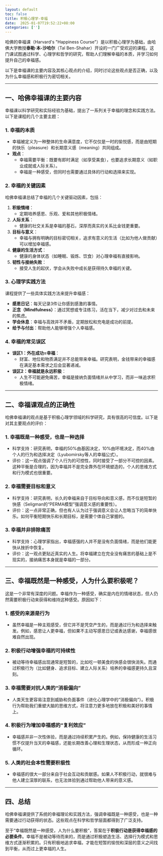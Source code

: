 ```yaml
---
layout: default
toc: false
title: 积极心理学-幸福
date:  2025-01-07T19:52:22+08:00
categories: ['']
---
```


哈佛的幸福课（Harvard's "Happiness Course"）是以积极心理学为基础，由哈佛大学教授**泰勒·本-沙哈尔**（Tal Ben-Shahar）开设的一门广受欢迎的课程。这门课试图通过科学、心理学和哲学的研究，帮助人们理解幸福的本质，并学习如何提升自己的幸福感。
<!--more-->
以下是幸福课的主要内容及其核心观点的介绍，同时讨论这些观点是否正确，以及为什么幸福感和积极行为密切相关。

---

## **一、哈佛幸福课的主要内容**
幸福课以科学研究和实际经验为基础，提出了一系列关于幸福的理念和实践方法。以下是课程的几个主要主题：

### **1. 幸福的本质**
- 幸福被定义为一种整体的生命满意度，它不仅仅是一时的愉悦感，而是由短期的快乐（pleasure）和长期意义感（meaning）共同组成。
- **观点**：
  - 幸福需要平衡：既要有即时满足（如享受美食），也要追求长期意义（如职业成就或人际关系）。
  - 幸福是一种感受，但同时也需要通过具体的行动和选择来实现。

### **2. 幸福的关键因素**
哈佛幸福课总结了幸福的几个关键驱动因素，包括：
1. **积极情绪**：
   - 定期培养感恩、乐观、爱和其他积极情绪。
2. **人际关系**：
   - 健康的社交关系是幸福的基石，深厚而真实的关系比金钱更重要。
3. **目标与意义**：
   - 幸福与拥有明确的目标密切相关，追求有意义的生活（比如为他人做贡献）可以增加幸福感。
4. **健康的生活方式**：
   - 健康的身体状态（如睡眠、锻炼、饮食）对心理幸福有直接影响。
5. **韧性与接纳失败**：
   - 接受人生的起伏，学会从失败中成长是获得持久幸福的关键。

### **3. 心理学实践方法**
课程提供了一些具体实践方法来提升幸福感：
- **感恩日记**：每天记录3件让你感到感激的事情。
- **正念（Mindfulness）**：通过冥想或专注练习，活在当下，减少对过去和未来的焦虑。
- **学会休息**：幸福与高效并不矛盾，定期放松和充电是成功的前提。
- **给予与付出**：帮助他人能够增强个人幸福感。

### **4. 幸福的常见误区**
- **误区1：外在成功=幸福**：
  - 财富、地位和物质满足并不总能带来幸福。研究表明，金钱带来的幸福感在满足基本需求之后会显著递减。
- **误区2：幸福就是永远积极**：
  - 人生不可能避免痛苦，幸福是接纳负面情绪并从中学习，而非一味追求积极情绪。

---

## **二、幸福课观点的正确性**
哈佛幸福课的观点是基于积极心理学领域的科学研究，具有很高的可信度。以下是对其主要观点的评价：

### **1. 幸福既是一种感受，也是一种选择**
- 科学支持：研究表明，幸福的50%由基因决定，10%由环境决定，而40%由个人的行为和选择决定（Lyubomirsky等人的幸福公式）。
- 评价：这一观点强调了个人行为的可控性，同时接受了一部分不可控的因素。这种平衡是合理的，因为幸福并不是完全靠外在环境塑造的，个人的思维方式和行为模式也很重要。

### **2. 幸福需要目标和意义**
- 科学支持：研究表明，长久的幸福来自于目标导向和意义感，而不仅是短暂的快感（Seligman的“PERMA模型”强调意义感的重要性）。
- 评价：这一点非常正确，但也有人认为过于强调意义会让人忽略当下的简单快乐。如何平衡短期快乐和长期目标，是需要个体自己掌握的。

### **3. 幸福并非排除痛苦**
- 科学支持：心理学家指出，幸福感强的人并不是没有负面情绪，而是他们能更快从挫折中恢复。
- 评价：这一观点更贴近真实的人生。将幸福建立在完全没有痛苦的基础上是不现实的，接纳痛苦本身就是幸福的一部分。

---

## **三、幸福既然是一种感受，人为什么要积极呢？**

这是一个非常有深度的问题。幸福作为一种感受，确实是内在的情绪状态，但人仍然需要积极行动来获得和维持这种感受。原因如下：

### **1. 感受的来源是行为**
- 虽然幸福是一种主观感受，但它并不是凭空产生的，而是通过行为和选择来触发。例如，感恩让人更幸福，但如果不主动写感恩日记或表达感谢，幸福感很难自然出现。

### **2. 积极行动增强幸福的可持续性**
- 被动等待幸福感出现通常是短暂的，比如吃一顿美食的快感会很快消失。而通过积极行为（比如健身、追求目标、建立人际关系）培养的幸福感更持久且深刻。

### **3. 幸福需要对抗人类的“消极偏向”**
- 人类天生更容易注意到威胁和负面事件（进化心理学中的“消极偏向”）。积极行为帮助我们重塑大脑的思维方式，将注意力更多地放在积极和美好的事情上。

### **4. 积极行为增加幸福感的“复利效应”**
- 幸福感并非一次性体验，而是通过持续积累产生的。例如，保持健康的生活习惯不仅提升当天的幸福感，还能长期改善心理和生理状态，从而形成一种正向循环。

### **5. 人类的社会本性需要积极性**
- 幸福感的很大一部分来自于社会互动和贡献感。如果人不积极行动，就很难与他人建立深厚的联系，也无法体验到通过帮助他人带来的意义感。

---

## **四、总结**
哈佛幸福课提供了系统的幸福理论和实践方法，强调幸福既是一种感受，也是一种需要通过行动获得的状态。这些观点在科学和哲学层面都得到了广泛支持。

至于“幸福既然是一种感受，人为什么要积极”，答案在于**积极行动是获得幸福感的必要条件**。幸福不是被动等待而来的，而是通过积极塑造生活、选择行为模式和思维方式逐渐积累的。只有积极地追求幸福，才能在短暂的愉悦和深层的意义之间找到平衡，从而过上更幸福的人生。